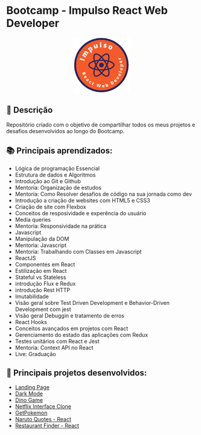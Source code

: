 # Bootcamp - Impulso React Web Developer

<p align="center">
  <img src="logo-Impulso.png" width="150" height="150"/>
</p>

## 🚀 Descrição
Repositório criado com o objetivo de compartilhar todos os meus projetos e desafios desenvolvidos ao longo do Bootcamp.


## 📚 Principais aprendizados:
  - Lógica de programação Essencial
  - Estrutura de dados e Algoritmos
  - Introdução ao Git e Github
  - Mentoria: Organização de estudos
  - Mentoria: Como Resolver desafios de código na sua jornada como dev
  - Introdução a criação de websites com HTML5 e CSS3
  - Criação de site com Flexbox
  - Conceitos de resposividade e experência do usuário
  - Media queries
  - Mentoria: Responsividade na prática
  - Javascript
  - Manipulação da DOM
  - Mentoria: Javascript
  - Mentoria: Trabalhando com Classes em Javascript
  - ReactJS
  - Componentes em React
  - Estilização em React
  - Stateful vs Stateless
  - introdução Flux e Redux
  - introdução Rest HTTP
  - Imutabilidade
  - Visão geral sobre Test Driven Development e Behavior-Driven Development com jest
  - Visão geral Debuggin e tratamento de erros
  - React Hooks
  - Conceitos avançados em projetos com React
  - Gerenciamento do estado das aplicações com Redux
  - Testes unitários com React e Jest
  - Mentoria: Context API no React
  - Live: Graduação

## 🔧 Principais projetos desenvolvidos:
  - [Landing Page](https://github.com/kevenalves/Bootcamp-ImpulsoReact/tree/main/LandingPage-Flexbox)
  - [Dark Mode](https://github.com/kevenalves/Bootcamp-ImpulsoReact/tree/main/dark-mode)
  - [Dino Game](https://github.com/kevenalves/Bootcamp-ImpulsoReact/tree/main/Dino-Game)
  - [Netflix Interface Clone](https://github.com/kevenalves/Bootcamp-ImpulsoReact/tree/main/Netflix-interface-clone)
  - [GetPokemon](https://github.com/kevenalves/Bootcamp-ImpulsoReact/tree/main/get-pokemon)
  - [Naruto Quotes - React](https://github.com/kevenalves/Bootcamp-ImpulsoReact/tree/main/Naruto-Quotes)
  - [Restaurant Finder - React](https://github.com/kevenalves/Bootcamp-ImpulsoReact/tree/main/restaurant-Finder)
